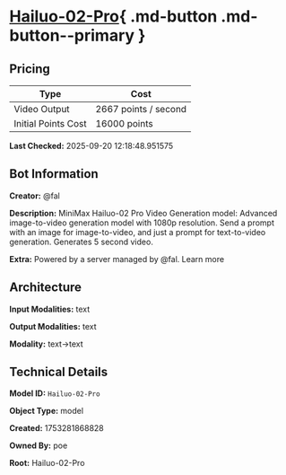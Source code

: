 # [Hailuo-02-Pro](https://poe.com/Hailuo-02-Pro){ .md-button .md-button--primary }

## Pricing

| Type | Cost |
|------|------|
| Video Output | 2667 points / second |
| Initial Points Cost | 16000 points |

**Last Checked:** 2025-09-20 12:18:48.951575


## Bot Information

**Creator:** @fal

**Description:** MiniMax Hailuo-02 Pro Video Generation model: Advanced image-to-video generation model with 1080p resolution. Send a prompt with an image for image-to-video, and just a prompt for text-to-video generation. Generates 5 second video.

**Extra:** Powered by a server managed by @fal. Learn more


## Architecture

**Input Modalities:** text

**Output Modalities:** text

**Modality:** text->text


## Technical Details

**Model ID:** `Hailuo-02-Pro`

**Object Type:** model

**Created:** 1753281868828

**Owned By:** poe

**Root:** Hailuo-02-Pro
